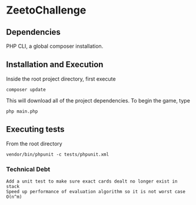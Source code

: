 # ZeetoChallenge

## Dependencies

PHP CLI, a global composer installation.

## Installation and Execution

Inside the root project directory, first execute
```
composer update
```

This will download all of the project dependencies. To begin the game, type

```
php main.php
```

## Executing tests

From the root directory

```
vendor/bin/phpunit -c tests/phpunit.xml
```

### Technical Debt

```
Add a unit test to make sure exact cards dealt no longer exist in stack
Speed up performance of evaluation algorithm so it is not worst case O(n^m)
```
